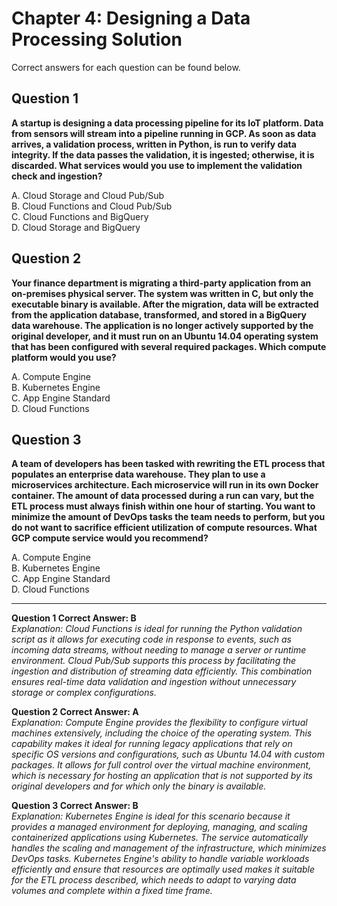 # Chapter 4: Designing a Data Processing Solution

Correct answers for each question can be found below.

## Question 1

**A startup is designing a data processing pipeline for its IoT platform. Data from sensors will stream into a pipeline running in GCP. As soon as data arrives, a validation process, written in Python, is run to verify data integrity. If the data passes the validation, it is ingested; otherwise, it is discarded. What services would you use to implement the validation check and ingestion?**

A. Cloud Storage and Cloud Pub/Sub  
B. Cloud Functions and Cloud Pub/Sub  
C. Cloud Functions and BigQuery  
D. Cloud Storage and BigQuery  


## Question 2

**Your finance department is migrating a third-party application from an on-premises physical server. The system was written in C, but only the executable binary is available. After the migration, data will be extracted from the application database, transformed, and stored in a BigQuery data warehouse. The application is no longer actively supported by the original developer, and it must run on an Ubuntu 14.04 operating system that has been configured with several required packages. Which compute platform would you use?**

A. Compute Engine  
B. Kubernetes Engine  
C. App Engine Standard  
D. Cloud Functions  


## Question 3

**A team of developers has been tasked with rewriting the ETL process that populates an enterprise data warehouse. They plan to use a microservices architecture. Each microservice will run in its own Docker container. The amount of data processed during a run can vary, but the ETL process must always finish within one hour of starting. You want to minimize the amount of DevOps tasks the team needs to perform, but you do not want to sacrifice efficient utilization of compute resources. What GCP compute service would you recommend?**

A. Compute Engine  
B. Kubernetes Engine  
C. App Engine Standard  
D. Cloud Functions  


---


**Question 1 Correct Answer: B**  
_Explanation: Cloud Functions is ideal for running the Python validation script as it allows for executing code in response to events, such as incoming data streams, without needing to manage a server or runtime environment. Cloud Pub/Sub supports this process by facilitating the ingestion and distribution of streaming data efficiently. This combination ensures real-time data validation and ingestion without unnecessary storage or complex configurations._

**Question 2 Correct Answer: A**  
_Explanation: Compute Engine provides the flexibility to configure virtual machines extensively, including the choice of the operating system. This capability makes it ideal for running legacy applications that rely on specific OS versions and configurations, such as Ubuntu 14.04 with custom packages. It allows for full control over the virtual machine environment, which is necessary for hosting an application that is not supported by its original developers and for which only the binary is available._

**Question 3 Correct Answer: B**  
_Explanation: Kubernetes Engine is ideal for this scenario because it provides a managed environment for deploying, managing, and scaling containerized applications using Kubernetes. The service automatically handles the scaling and management of the infrastructure, which minimizes DevOps tasks. Kubernetes Engine's ability to handle variable workloads efficiently and ensure that resources are optimally used makes it suitable for the ETL process described, which needs to adapt to varying data volumes and complete within a fixed time frame._
